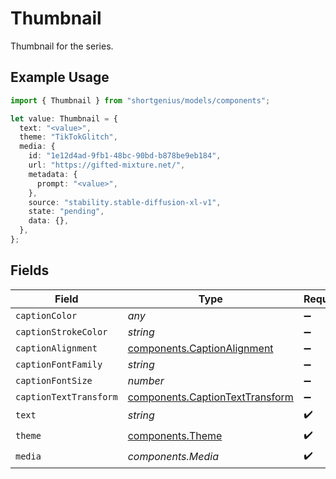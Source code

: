# Thumbnail

Thumbnail for the series.

## Example Usage

```typescript
import { Thumbnail } from "shortgenius/models/components";

let value: Thumbnail = {
  text: "<value>",
  theme: "TikTokGlitch",
  media: {
    id: "1e12d4ad-9fb1-48bc-90bd-b878be9eb184",
    url: "https://gifted-mixture.net/",
    metadata: {
      prompt: "<value>",
    },
    source: "stability.stable-diffusion-xl-v1",
    state: "pending",
    data: {},
  },
};
```

## Fields

| Field                                                                              | Type                                                                               | Required                                                                           | Description                                                                        |
| ---------------------------------------------------------------------------------- | ---------------------------------------------------------------------------------- | ---------------------------------------------------------------------------------- | ---------------------------------------------------------------------------------- |
| `captionColor`                                                                     | *any*                                                                              | :heavy_minus_sign:                                                                 | N/A                                                                                |
| `captionStrokeColor`                                                               | *string*                                                                           | :heavy_minus_sign:                                                                 | N/A                                                                                |
| `captionAlignment`                                                                 | [components.CaptionAlignment](../../models/components/captionalignment.md)         | :heavy_minus_sign:                                                                 | N/A                                                                                |
| `captionFontFamily`                                                                | *string*                                                                           | :heavy_minus_sign:                                                                 | N/A                                                                                |
| `captionFontSize`                                                                  | *number*                                                                           | :heavy_minus_sign:                                                                 | N/A                                                                                |
| `captionTextTransform`                                                             | [components.CaptionTextTransform](../../models/components/captiontexttransform.md) | :heavy_minus_sign:                                                                 | N/A                                                                                |
| `text`                                                                             | *string*                                                                           | :heavy_check_mark:                                                                 | N/A                                                                                |
| `theme`                                                                            | [components.Theme](../../models/components/theme.md)                               | :heavy_check_mark:                                                                 | N/A                                                                                |
| `media`                                                                            | *components.Media*                                                                 | :heavy_check_mark:                                                                 | N/A                                                                                |